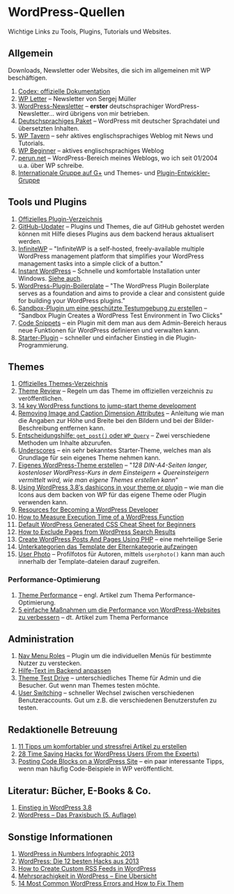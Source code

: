 # WordPress-Quellen

Wichtige Links zu Tools, Plugins, Tutorials und Websites.

## Allgemein

Downloads, Newsletter oder Websites, die sich im allgemeinen mit WP beschäftigen.

1. [Codex: offizielle Dokumentation](http://codex.wordpress.org)
2. [WP Letter](http://wpletter.de) – Newsletter von Sergej Müller
3. [WordPress-Newsletter](http://www.wordpress-newsletter.perun.net) – **erster** deutschsprachiger WordPress-Newsletter... wird übrigens von mir betrieben.
4. [Deutschsprachiges Paket](http://wpde.org/download/) – WordPress mit deutscher Sprachdatei und übersetzten Inhalten.
5. [WP Tavern](http://wptavern.com) – sehr aktives englischsprachiges Weblog mit News und Tutorials.
6. [WP Beginner](http://www.wpbeginner.com/blog/) – aktives englischsprachiges Weblog
7. [perun.net](http://www.perun.net/kategorie/wordpress/) – WordPress-Bereich meines Weblogs, wo ich seit 01/2004 u.a. über WP schreibe.
8. [Internationale Gruppe auf G+](https://plus.google.com/u/0/communities/101504763068635549461) und Themes- und [Plugin-Entwickler-Gruppe](https://plus.google.com/u/0/communities/110928980572284315377)


## Tools und Plugins

1. [Offizielles Plugin-Verzeichnis](http://wordpress.org/plugins/)
2. [GitHub-Updater](https://github.com/afragen/github-updater) – Plugins und Themes, die auf GitHub gehostet werden können mit Hilfe dieses Plugins aus dem backend heraus aktualisert werden.
3. [InfiniteWP](http://infinitewp.com/) – "InfiniteWP is a self-hosted, freely-available multiple WordPress management platform that simplifies your WordPress management tasks into a simple click of a button."
4. [Instant WordPress](http://www.instantwp.com/) – Schnelle und komfortable Installation unter Windows. [Siehe auch](http://www.perun.net/2012/08/22/instant-wordpress-schnelle-und-komfortable-installation-unter-windows/).
5. [WordPress-Plugin-Boilerplate](https://github.com/tommcfarlin/WordPress-Plugin-Boilerplate) – "The WordPress Plugin Boilerplate serves as a foundation and aims to provide a clear and consistent guide for building your WordPress plugins."
6. [Sandbox-Plugin um eine geschützte Testumgebung zu erstellen](http://wptavern.com/sandbox-plugin-creates-a-wordpress-test-environment-in-two-clicks) – "Sandbox Plugin Creates a WordPress Test Environment in Two Clicks"
7. [Code Snippets](http://www.perun.net/2012/12/05/wordpress-funktionen-aus-dem-admin-bereich-verwalten/) – ein Plugin mit dem man aus dem Admin-Bereich heraus neue Funktionen für WordPress definieren und verwalten kann.
8. [Starter-Plugin](https://github.com/gthapar/WordPress-Starter-Plugin) – schneller und einfacher Einstieg in die Plugin-Programmierung.


## Themes

1. [Offizielles Themes-Verzeichnis](http://wordpress.org/themes/)
2. [Theme Review](http://codex.wordpress.org/Theme_Review) – Regeln um das Theme im offiziellen verzeichnis zu veröffentlichen.
2. [14 key WordPress functions to jump-start theme development](http://www.webdesignerdepot.com/2013/05/1-key-wordpress-functions-to-jump-start-theme-development/)
3. [Removing Image and Caption Dimension Attributes](http://wordpress.stackexchange.com/questions/32931/removing-image-and-caption-dimension-attributes) – Anleitung wie man die Angaben zur Höhe und Breite bei den Bildern und bei der Bilder-Beschreibung entfernen kann.
4. [Entscheidungshilfe: `get_post()` oder `WP_Query`](http://bueltge.de/entscheidungshilfe-get_post-oder-wp_query/4284/) – Zwei verschiedene Methoden um Inhalte abzurufen.
5. [Underscores](http://underscores.me) – ein sehr bekanntes Starter-Theme, welches man als Grundlage für sein eigenes Theme nehmen kann.
8. [Eigenes WordPress-Theme erstellen](http://www.perun.net/2013/12/19/wordpress-kurs-kostenloser-einstieg-in-die-themes-entwicklung/) – "*128 DIN-A4-Seiten langer, kostenloser WordPress-Kurs in dem Einsteigern + Quereinsteigern vermittelt wird, wie man eigene Themes erstellen kann*"
9. [Using WordPress 3.8′s dashicons in your theme or plugin](http://jameskoster.co.uk/work/using-wordpress-3-8s-dashicons-theme-plugin/) – wie man die Icons aus dem backen von WP für das eigene Theme oder Plugin verwenden kann.
10. [Resources for Becoming a WordPress Developer](http://www.wpkube.com/resources-becoming-wordpress-developer/)
11. [How to Measure Execution Time of a WordPress Function](http://www.wpmayor.com/code/how-to-measure-execution-time-of-a-wordpress-function/)
12. [Default WordPress Generated CSS Cheat Sheet for Beginners](http://www.wpbeginner.com/wp-themes/default-wordpress-generated-css-cheat-sheet-for-beginners/)
13. [How to Exclude Pages from WordPress Search Results](http://www.wpbeginner.com/wp-tutorials/how-to-exclude-pages-from-wordpress-search-results/)
14. [Create WordPress Posts And Pages Using PHP](http://www.wpexplorer.com/create-wordpress-posts-pages-using-php/) – eine mehrteilige Serie
15. [Unterkategorien das Template der Elternkategorie aufzwingen](http://werdswords.com/force-sub-categories-use-the-parent-category-template/)
16. [User Photo](http://wordpress.org/plugins/user-photo/) – Profilfotos für Autoren, mittels `userphoto()` kann man auch innerhalb der Template-dateien darauf zugreifen.


### Performance-Optimierung

1. [Theme Performance](http://themeshaper.com/2014/02/06/theme-performance/) – engl. Artikel zum Thema Performance-Optimierung.
2. [5 einfache Maßnahmen um die Performance von WordPress-Websites zu verbessern](http://www.perun.net/2012/03/19/5-einfache-massnahmen-um-die-performance-von-wordpress-websites-zu-verbessern/) – dt. Artikel zum Thema Performance

## Administration

1. [Nav Menu Roles](http://wordpress.org/plugins/nav-menu-roles/) – Plugin um die individuellen Menüs für bestimmte Nutzer zu verstecken.
2. [Hilfe-Text im Backend anpassen](http://code.tutsplus.com/tutorials/customizing-the-wordpress-admin-help-text--wp-33281)
3. [Theme Test Drive](http://wordpress.org/plugins/theme-test-drive/) – unterschiedliches Theme für Admin und die Besucher. Gut wenn man Themes testen möchte.
4. [User Switching](https://wordpress.org/plugins/user-switching/) – schneller Wechsel zwischen verschiedenen Benutzeraccounts. Gut um z.B. die verschiedenen Benutzerstufen zu testen.

## Redaktionelle Betreuung

1. [11 Tipps um komfortabler und stressfrei Artikel zu erstellen](http://www.perun.net/2012/03/30/wordpress-11-tipps-um-komfortabler-und-stressfrei-artikel-zu-erstellen/)
2. [28 Time Saving Hacks for WordPress Users (From the Experts)](https://managewp.com/wordpress-time-saving-hacks)
3. [Posting Code Blocks on a WordPress Site](http://css-tricks.com/posting-code-blocks-wordpress-site/) – ein paar interessante Tipps, wenn man häufig Code-Beispiele in WP veröffentlicht.


## Literatur: Bücher, E-Books & Co.

1. [Einstieg in WordPress 3.8](http://www.perun.net/2014/01/31/einstieg-in-wordpress-3-8-als-gedrucktes-buch-und-als-e-book/)
2. [WordPress – Das Praxisbuch (5. Auflage)](http://www.perun.net/2013/10/28/wordpress-das-praxisbuch-nun-auch-fuer-kindle/)


## Sonstige Informationen

1. [WordPress in Numbers Infographic 2013](http://www.mooveagency.com/wordpress-infographic-2013)
2. [WordPress: Die 12 besten Hacks aus 2013](http://t3n.de/news/wordpress-hacks-und-snippets-521944/)
3. [How to Create Custom RSS Feeds in WordPress](http://www.wpbeginner.com/wp-tutorials/how-to-create-custom-rss-feeds-in-wordpress/)
4. [Mehrsprachigkeit in WordPress – Eine Übersicht](http://www.elmastudio.de/wordpress/mehrsprachigkeit-in-wordpress-umsetzen-eine-ubersicht/)
5. [14 Most Common WordPress Errors and How to Fix Them](http://www.wpbeginner.com/beginners-guide/14-most-common-wordpress-errors-and-how-to-fix-them/)

